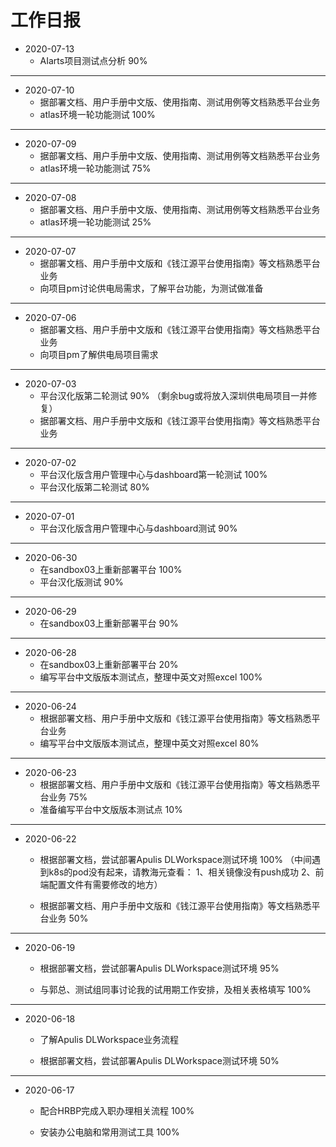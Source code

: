 工作日报
==============================================================
* 2020-07-13
    + AIarts项目测试点分析 90%
---
* 2020-07-10
    + 据部署文档、用户手册中文版、使用指南、测试用例等文档熟悉平台业务
    + atlas环境一轮功能测试 100%
---
* 2020-07-09
    + 据部署文档、用户手册中文版、使用指南、测试用例等文档熟悉平台业务
    + atlas环境一轮功能测试 75%
---
* 2020-07-08
    + 据部署文档、用户手册中文版、使用指南、测试用例等文档熟悉平台业务
    + atlas环境一轮功能测试 25%
---
* 2020-07-07
    + 据部署文档、用户手册中文版和《钱江源平台使用指南》等文档熟悉平台业务
    + 向项目pm讨论供电局需求，了解平台功能，为测试做准备
---
* 2020-07-06
    + 据部署文档、用户手册中文版和《钱江源平台使用指南》等文档熟悉平台业务
    + 向项目pm了解供电局项目需求 
---
* 2020-07-03
    + 平台汉化版第二轮测试 90% （剩余bug或将放入深圳供电局项目一并修复）
    + 据部署文档、用户手册中文版和《钱江源平台使用指南》等文档熟悉平台业务
---
* 2020-07-02
    + 平台汉化版含用户管理中心与dashboard第一轮测试 100%
    + 平台汉化版第二轮测试 80%    
---
* 2020-07-01
    + 平台汉化版含用户管理中心与dashboard测试 90%
---
* 2020-06-30
    + 在sandbox03上重新部署平台 100%
    + 平台汉化版测试 90%    
---
* 2020-06-29
    + 在sandbox03上重新部署平台 90%
---
* 2020-06-28
    + 在sandbox03上重新部署平台 20%
    + 编写平台中文版版本测试点，整理中英文对照excel 100%
---
* 2020-06-24
    + 根据部署文档、用户手册中文版和《钱江源平台使用指南》等文档熟悉平台业务
    + 编写平台中文版版本测试点，整理中英文对照excel 80%
---
* 2020-06-23
    + 根据部署文档、用户手册中文版和《钱江源平台使用指南》等文档熟悉平台业务 75%
    + 准备编写平台中文版版本测试点 10%
---
* 2020-06-22
    + 根据部署文档，尝试部署Apulis DLWorkspace测试环境 100%
                （中间遇到k8s的pod没有起来，请教海元查看：
        1、相关镜像没有push成功
        2、前端配置文件有需要修改的地方）
        
    + 根据部署文档、用户手册中文版和《钱江源平台使用指南》等文档熟悉平台业务 50%
---
* 2020-06-19
    + 根据部署文档，尝试部署Apulis DLWorkspace测试环境 95%
        
    + 与郭总、测试组同事讨论我的试用期工作安排，及相关表格填写 100%
---

* 2020-06-18
    + 了解Apulis DLWorkspace业务流程
        
    + 根据部署文档，尝试部署Apulis DLWorkspace测试环境 50%
---
* 2020-06-17

    + 配合HRBP完成入职办理相关流程  100%

    + 安装办公电脑和常用测试工具  100%
